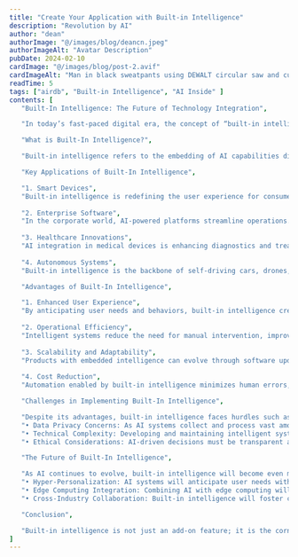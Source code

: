 ```yaml
---
title: "Create Your Application with Built-in Intelligence"
description: "Revolution by AI"
author: "dean"
authorImage: "@/images/blog/deancn.jpeg"
authorImageAlt: "Avatar Description"
pubDate: 2024-02-10
cardImage: "@/images/blog/post-2.avif"
cardImageAlt: "Man in black sweatpants using DEWALT circular saw and cutting a wood plank"
readTime: 5
tags: ["airdb", "Built-in Intelligence", "AI Inside" ]
contents: [
   "Built-In Intelligence: The Future of Technology Integration",

   "In today’s fast-paced digital era, the concept of “built-in intelligence” is revolutionizing the way we interact with technology. From smartphones to enterprise software, the seamless integration of artificial intelligence (AI) into products and services is no longer a futuristic ambition—it is a necessity for staying competitive and relevant in an increasingly complex world.",

   "What is Built-In Intelligence?",

   "Built-in intelligence refers to the embedding of AI capabilities directly into devices, systems, or applications, enabling them to autonomously learn, adapt, and make decisions. Unlike traditional software, which relies on predefined rules, built-in intelligence leverages machine learning, natural language processing (NLP), and other AI technologies to deliver smarter, more intuitive experiences.",

   "Key Applications of Built-In Intelligence",

   "1. Smart Devices",
   "Built-in intelligence is redefining the user experience for consumer electronics. Devices like smart thermostats, wearable fitness trackers, and virtual assistants such as Alexa and Google Assistant adapt to user preferences, providing personalized and efficient interactions.",
   
   "2. Enterprise Software",
   "In the corporate world, AI-powered platforms streamline operations. Built-in intelligence in customer relationship management (CRM) systems can predict client behavior, while intelligent automation tools optimize supply chain management and reduce operational costs.",
   
   "3. Healthcare Innovations",
   "AI integration in medical devices is enhancing diagnostics and treatment. Wearables with built-in intelligence monitor patient vitals in real time, and AI-driven imaging systems improve the accuracy of disease detection.",
   
   "4. Autonomous Systems",
   "Built-in intelligence is the backbone of self-driving cars, drones, and robotic systems. These technologies rely on embedded AI to process vast amounts of data in real time, enabling safe and efficient autonomous operation.",

   "Advantages of Built-In Intelligence",

   "1. Enhanced User Experience",
   "By anticipating user needs and behaviors, built-in intelligence creates a more intuitive and engaging experience. This leads to higher user satisfaction and retention.",
   
   "2. Operational Efficiency",
   "Intelligent systems reduce the need for manual intervention, improving efficiency and productivity across various industries.",
   
   "3. Scalability and Adaptability",
   "Products with embedded intelligence can evolve through software updates, adapting to changing user requirements and technological advancements without hardware changes.",
   
   "4. Cost Reduction",
   "Automation enabled by built-in intelligence minimizes human errors, reduces maintenance costs, and streamlines processes.",

   "Challenges in Implementing Built-In Intelligence",

   "Despite its advantages, built-in intelligence faces hurdles such as:",
   "• Data Privacy Concerns: As AI systems collect and process vast amounts of personal data, ensuring user privacy and compliance with regulations is critical.",
   "• Technical Complexity: Developing and maintaining intelligent systems requires specialized expertise and resources.",
   "• Ethical Considerations: AI-driven decisions must be transparent and free from bias, requiring rigorous oversight and accountability.",

   "The Future of Built-In Intelligence",

   "As AI continues to evolve, built-in intelligence will become even more pervasive. Future innovations might include:",
   "• Hyper-Personalization: AI systems will anticipate user needs with unparalleled precision, transforming how products and services are delivered.",
   "• Edge Computing Integration: Combining AI with edge computing will enable real-time intelligence in devices with minimal latency, ideal for applications like autonomous vehicles and smart cities.",
   "• Cross-Industry Collaboration: Built-in intelligence will foster collaboration across industries, leading to the creation of interconnected ecosystems that redefine business and consumer interactions.",

   "Conclusion",

   "Built-in intelligence is not just an add-on feature; it is the cornerstone of next-generation technology. By embedding AI capabilities into products and systems, businesses can unlock unprecedented levels of efficiency, adaptability, and user satisfaction. As organizations and developers continue to embrace this paradigm, the potential for innovation and transformation is limitless. The question is no longer whether to adopt built-in intelligence, but how fast you can integrate it into your operations to stay ahead in the competitive landscape."
]
---
```

